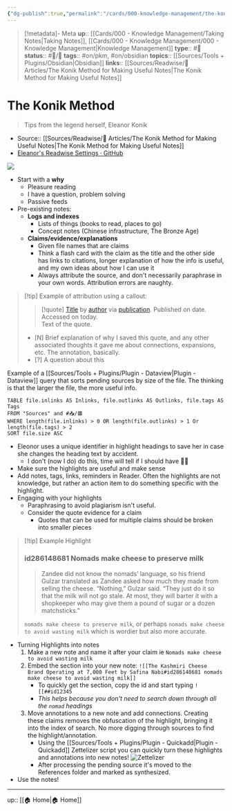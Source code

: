 ```yaml
---
{"dg-publish":true,"permalink":"/cards/000-knowledge-management/the-konik-method/","title":"The Konik Method"}
---
```


> [!metadata]- Meta
> **up**:: [[Cards/000 - Knowledge Management/Taking Notes\|Taking Notes]], [[Cards/000 - Knowledge Management/000 - Knowledge Management\|Knowledge Management]]
> **type**:: #📝 
> **status**:: #📝/🌲 
> **tags**:: #on/pkm, #on/obsidian 
> **topics**::  [[Sources/Tools + Plugins/Obsidian\|Obsidian]]
> **links**:: [[Sources/Readwise/📰 Articles/The Konik Method for Making Useful Notes\|The Konik Method for Making Useful Notes]]


# The Konik Method

> Tips from the legend herself, Eleanor Konik

- Source:: [[Sources/Readwise/📰 Articles/The Konik Method for Making Useful Notes\|The Konik Method for Making Useful Notes]]
- [Eleanor's Readwise Settings · GitHub](https://gist.github.com/eleanorkonik/1f0586fe13d98f1dbf18ec72b00bf37d)

![](https://www.obsidianroundup.org/content/images/2022/10/image-14.png)
- Start with a **why**
	- Pleasure reading
	- I have a question, problem solving
	- Passive feeds
- Pre-existing notes: 
	- **Logs and indexes**
		- Lists of things (books to read, places to go)
		- Concept notes (Chinese infrastructure, The Bronze Age)
	- **Claims/evidence/explanations**
		- Given file names that are claims
		- Think a flash card with the claim as the title and the other side has links to citations, longer explanation of how the info is useful, and my own ideas about how I can use it
		- Always attribute the source, and don't necessarily paraphrase in your own words. Attribution errors are naughty. 

> [!tip]  Example of attribution using a callout:
>
> > [!quote] [Title](app://obsidian.md/link) by [author](app://obsidian.md/author) via [publication](app://obsidian.md/publication). Published on date. Accessed on today.  
> > Text of the quote.
> 
> - [N] Brief explanation of why I saved this quote, and any other associated thoughts it gave me about connections, expansions, etc. The annotation, basically.
> - [?] A question about this 

Example of a [[Sources/Tools + Plugins/Plugin - Dataview\|Plugin - Dataview]] query that sorts pending sources by size of the file. The thinking is that the larger the file, the more useful info.
```datavie
TABLE file.inlinks AS Inlinks, file.outlinks AS Outlinks, file.tags AS Tags  
FROM "Sources" and #📥/🟥   
WHERE length(file.inlinks) > 0 OR length(file.outlinks) > 1 Or length(file.tags) > 2  
SORT file.size ASC
```

- Eleonor uses a unique identifier in highlight headings to save her in case she changes the heading text by accident. 
	- I don't (now I do) do this, time will tell if I should have 🤷‍♂️
- Make sure the highlights are useful and make sense
- Add notes, tags, links, reminders in Reader. Often the highlights are not knowledge, but rather an action item to do something specific with the highlight. 
- Engaging with your highlights
	- Paraphrasing to avoid plagiarism isn't useful. 
	- Consider the quote evidence for a claim
		- Quotes that can be used for multiple claims should be broken into smaller pieces


> [!tip] Example Highlight
>  ### id286148681 Nomads make cheese to preserve milk
>     
>  > Zandee did not know the nomads’ language, so his friend Gulzar translated as Zandee asked how much they made from selling the cheese. “Nothing,” Gulzar said. “They just do it so that the milk will not go stale. At most, they will barter it with a shopkeeper who may give them a pound of sugar or a dozen matchsticks.”
>  
>   `nomads make cheese to preserve milk`, or perhaps `nomads make cheese to avoid wasting milk` which is wordier but also more accurate.


- Turning Highlights into notes
	1. Make a new note and name it after your claim ie `Nomads make cheese to avoid wasting milk`
	2. Embed the section into your new note: `![[The Kashmiri Cheese Brand Operating at 7,000 Feet by Safina Nabi#id286148681 nomads make cheese to avoid wasting milk]]`
		- To quickly get the section, copy the id and start typing `![[##id12345`
		- *This helps because you don't need to search down through all the `nomad` headings*
	3. Move annotations to a new note and add connections. Creating these claims removes the obfuscation of the highlight, bringing it into the index of search. No more digging through sources to find the highlight/annotation.
		- Using the [[Sources/Tools + Plugins/Plugin - Quickadd\|Plugin - Quickadd]] Zettelizer script you can quickly turn these highlights and annotations into new notes! ![Zettelizer](https://www.eleanorkonik.com/content/images/2022/10/zettelize.gif)
		- After processing the pending source it's moved to the References folder and marked as synthesized.
- Use the notes!

---
up:: [[🏠 Home\|🏠 Home]]

